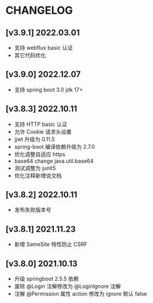 ﻿# CHANGELOG

## [v3.9.1] 2022.03.01

- 支持 webflux basic 认证
- 其它代码优化

## [v3.9.0] 2022.12.07

- 支持 spring boot 3.0 jdk 17+

## [v3.8.3] 2022.10.11

- 支持 HTTP basic 认证
- 允许 Cookie 请求头设置
- jjwt 升级为 0.11.5
- spring-boot 编译依赖升级为 2.7.0
- 优化调整自适应 https
- base64 change java.util.base64
- 测试调整为 junit5
- 优化注释新增说文档

## [v3.8.2] 2022.10.11

- 发布失败版本号

## [v3.8.1] 2021.11.23

- 新增 SameSite 特性防止 CSRF


## [v3.8.0] 2021.10.13

- 升级 springboot 2.5.5 依赖
- 废除 @Login 注解修改为 @LoginIgnore 注解
- 注解 @Permission 属性 action 修改为 ignore 默认 false

